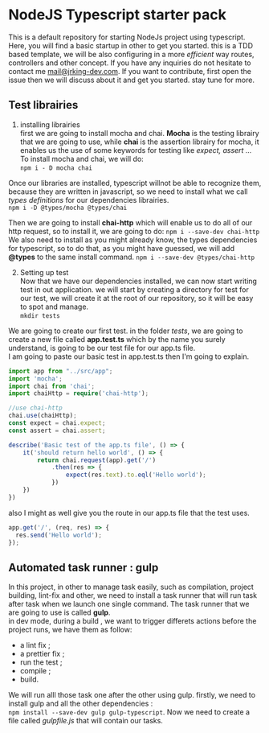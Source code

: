 # NodeJS Typescript starter pack

This is a  default repository for starting NodeJs project using typescript. Here, you will find a basic startup in other to get you started. this is a TDD based template, we will be also configuring in a more *efficient* way routes, controllers and other concept.
If you have any inquiries do not hesitate to contact me mail@jrking-dev.com. If you want to contribute, first open the issue then we will discuss about it and get you started. stay tune for more.

## Test librairies

1. installing librairies  
first we are going to install mocha and chai. **Mocha** is the testing librairy that we are going to use, while **chai** is the assertion librairy for mocha, it enables us the use of some keywords for testing like *expect, assert ...*  
To install mocha and chai, we will do:  
`npm i - D mocha chai`
  
  Once our libraries are installed, typescript willnot be able to recognize them, because they are written in javascript, so we need to install what we call *types definitions* for our dependencies librairies.  
`npm i -D @types/mocha @types/chai`  

Then we are going to install **chai-http** which will enable us to do all of our http request, so to install it, we are going to do:
`npm i --save-dev chai-http`
We also need to install as you might already know, the types dependencies for typescript, so to  do that, as you might have guessed, we will add **@types** to the same install command.
`npm i --save-dev @types/chai-http`

2. Setting up test  
Now that we have our dependencies installed, we can now start writing test in out application. we will start by creating a directory for test for our test, we will create it at the root of our repository, so it will be easy to spot and manage.  
`mkdir tests`  

We are going to create our first test. in the folder *tests*, we are going to create a new file called **app.test.ts** which by the name you surely understand, is going to be our test file for our app.ts file.  
I am going to paste our basic test in app.test.ts then I'm going to explain.

```ts
import app from "../src/app";
import 'mocha';
import chai from 'chai';
import chaiHttp = require('chai-http');

//use chai-http
chai.use(chaiHttp);
const expect = chai.expect;
const assert = chai.assert;

describe('Basic test of the app.ts file', () => {
    it('should return hello world', () => {
        return chai.request(app).get('/')
            .then(res => {
                expect(res.text).to.eql('Hello world');
            })
    })
})
```

also I might as well give you the route in our app.ts file that the test uses.  

```ts
app.get('/', (req, res) => {
  res.send('Hello world');
});
```

## Automated task runner : gulp

In this project, in other to manage task easily, such as compilation, project building, lint-fix and other, we need to install a task runner that will run task after task when we launch one single command. The task runner that we are going to use is called **gulp**.  
in dev mode, during a build , we want to trigger differets actions before the project runs, we have them as follow:  

* a lint fix ;
* a prettier fix ;
* run the test ;
* compile ;
* build.  

We will run alll those task one after the other using gulp.
firstly, we need to install gulp and all the other dependencies :  
`npm install --save-dev gulp gulp-typescript`.
Now we need to create a file called *gulpfile.js* that will contain our tasks.
